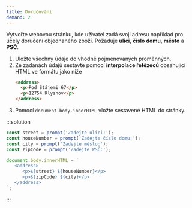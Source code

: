 ```yaml
---
title: Doručování
demand: 2
---
```


Vytvořte webovou stránku, kde uživatel zadá svoji adresu například pro účely doručení objednaného zboží. Požaduje **ulici**, **číslo domu**, **město** a **PSČ**.

1. Uložte všechny údaje do vhodně pojmenovaných proměnných.
1. Ze zadanách údajů sestavte pomocí **interpolace řetězeců** obsahující HTML ve formátu jako níže
   ```html
   <address>
     <p>Pod Stájemi 67</p>
     <p>12754 Klysnov</p>
   </address>
   ```
1. Pomocí `document.body.innerHTML` vložte sestavené HTML do stránky.

:::solution

```js
const street = prompt('Zadejte ulici:');
const houseNumber = prompt('Zadejte číslo domu:');
const city = prompt('Zadejte město:');
const zipCode = prompt('Zadejte PSČ:');

document.body.innerHTML = `
   <address>
      <p>${street} ${houseNumber}</p>
      <p>${zipCode} ${city}</p>
   </address>
`;
```

:::
